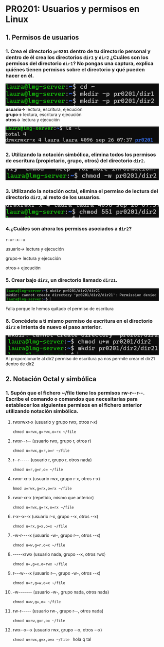 # PR0201: Usuarios y permisos en Linux
## 1. Permisos de usuarios
### 1.	Crea el directorio `pr0201` dentro de tu directorio personal y dentro de él crea los directorios `dir1` y `dir2` ¿Cuáles son los permisos del directorio `dir1`? No pongas una captura, explica quiénes tienen permisos sobre el directorio y qué pueden hacer en él.
![](imagenes/0201.1.png)  
**usuario->** lectura, escritura, ejecución  
**grupo->** lectura, escritura y ejecución  
**otros->** lectura y ejecución

![](imagenes/0201.1.1.png)
### 2.	Utilizando   la   notación   simbólica, elimina   todos   los   permisos de   escritura (propietario, grupo, otros) del directorio `dir2`.
![](imagenes/0201.2.png)

### 3.	Utilizando la notación octal, elimina el permiso de lectura del directorio `dir2`, al resto de los usuarios.

![](imagenes/0201.3.png)
### 4.¿Cuáles son ahora los permisos asociados a `dir2`?

`r-xr-x--x`  

usuario-> lectura y ejecución  

grupo-> lectura y ejecución  

otros-> ejecución  

### 5.	Crear bajo `dir2`, un directorio llamado `dir21`.

![](imagenes/0201.4.png)

Falla porque le hemos quitado el permiso de escritura 
### 6.	Concédete a ti mismo permiso de escritura en el directorio `dir2` e intenta de nuevo el paso anterior.
![](imagenes/0201.6.png)
Al proporcionarle al dir2 permiso de escritura ya nos permite crear el dir21 dentro de dir2 
## 2. Notación Octal y simbólica
### 1. Supón que el fichero ~/file tiene los permisos rw-r--r--. Escribe el comando o comandos que necesitarías para establecer los siguientes permisos en el fichero anterior utilizando notación simbólica.

 
1. rwxrwxr-x (usuario y grupo rwx, otros r-x) 

    `chmod u=rwx,g=rwx,o=rx ~/file`
 
2. rwxr--r-- (usuario rwx, grupo r, otros r)

    `chmod u=rwx,g=r,o=r ~/file`

3. r--r----- (usuario r, grupo r, otros nada) 

    `chmod u=r,g=r,o= ~/file`
 
4. rwxr-xr-x (usuario rwx, grupo r-x, otros r-x) 

    `hmod u=rwx,g=rx,o=rx ~/file `
 
5. rwxr-xr-x (repetido, mismo que anterior) 

    `chmod u=rwx,g=rx,o=rx ~/file`

6. r-x--x--x (usuario r-x, grupo --x, otros --x) 

    `chmod u=rx,g=x,o=x ~/file`
 
7. -w-r----x (usuario -w-, grupo r--, otros --x) 

    `chmod u=w,g=r,o=x ~/file `

8. -----xrwx (usuario nada, grupo --x, otros rwx) 

    `chmod u=,g=x,o=rwx ~/file `
 
9. r---w---x (usuario r--, grupo -w-, otros --x) 

    `chmod u=r,g=w,o=x ~/file `
 
10. -w------- (usuario -w-, grupo nada, otros nada) 

    `chmod u=w,g=,o= ~/file `
 
11. rw-r----- (usuario rw-, grupo r--, otros nada) 

    `chmod u=rw,g=r,o= ~/file`
 
12. rwx--x--x (usuario rwx, grupo --x, otros --x) 

    `chmod u=rwx,g=x,o=x ~/file `
    hola q tal